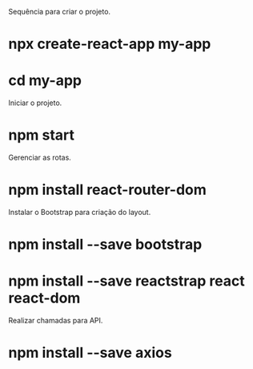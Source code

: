 Sequência para criar o projeto.
# npx create-react-app my-app
# cd my-app

Iniciar o projeto.
# npm start

Gerenciar as rotas.
# npm install react-router-dom

Instalar o Bootstrap para criação do layout.
# npm install --save bootstrap
# npm install --save reactstrap react react-dom

Realizar chamadas para API.
# npm install --save axios